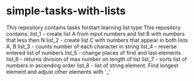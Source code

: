 # simple-tasks-with-lists
This repository contains tasks
forstart learning list type
This repository contains:
list_1 - create list A from input numbers and list B with numbers that less then N
list_2 - create list C with numbers that appear in both lists A, B
list_3 - counts number of each character in string
list_4 - reverse entered list of numbers
list_5 - change places of first and last elements
list_6 - returns division of max number on length of list
list_7 - sorts list of numbers in ascending order
list_8 - list of string element. Find longest element and adjust other elements with '_'
